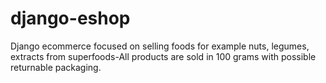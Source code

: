 # django-eshop
Django ecommerce focused on selling foods for example nuts, legumes, extracts from superfoods-All products are sold in 100 grams with possible returnable packaging. 
